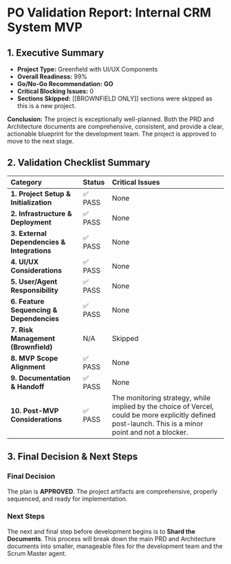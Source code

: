 # **PO Validation Report: Internal CRM System MVP**

## **1\. Executive Summary**

* **Project Type:** Greenfield with UI/UX Components  
* **Overall Readiness:** 99%  
* **Go/No-Go Recommendation:** **GO**  
* **Critical Blocking Issues:** 0  
* **Sections Skipped:** \[\[BROWNFIELD ONLY\]\] sections were skipped as this is a new project.

**Conclusion:** The project is exceptionally well-planned. Both the PRD and Architecture documents are comprehensive, consistent, and provide a clear, actionable blueprint for the development team. The project is approved to move to the next stage.

## **2\. Validation Checklist Summary**

| Category | Status | Critical Issues |
| :---- | :---- | :---- |
| **1\. Project Setup & Initialization** | ✅ PASS | None |
| **2\. Infrastructure & Deployment** | ✅ PASS | None |
| **3\. External Dependencies & Integrations** | ✅ PASS | None |
| **4\. UI/UX Considerations** | ✅ PASS | None |
| **5\. User/Agent Responsibility** | ✅ PASS | None |
| **6\. Feature Sequencing & Dependencies** | ✅ PASS | None |
| **7\. Risk Management (Brownfield)** | N/A | Skipped |
| **8\. MVP Scope Alignment** | ✅ PASS | None |
| **9\. Documentation & Handoff** | ✅ PASS | None |
| **10\. Post-MVP Considerations** | ✅ PASS | The monitoring strategy, while implied by the choice of Vercel, could be more explicitly defined post-launch. This is a minor point and not a blocker. |

## **3\. Final Decision & Next Steps**

### **Final Decision**

The plan is **APPROVED**. The project artifacts are comprehensive, properly sequenced, and ready for implementation.

### **Next Steps**

The next and final step before development begins is to **Shard the Documents**. This process will break down the main PRD and Architecture documents into smaller, manageable files for the development team and the Scrum Master agent.